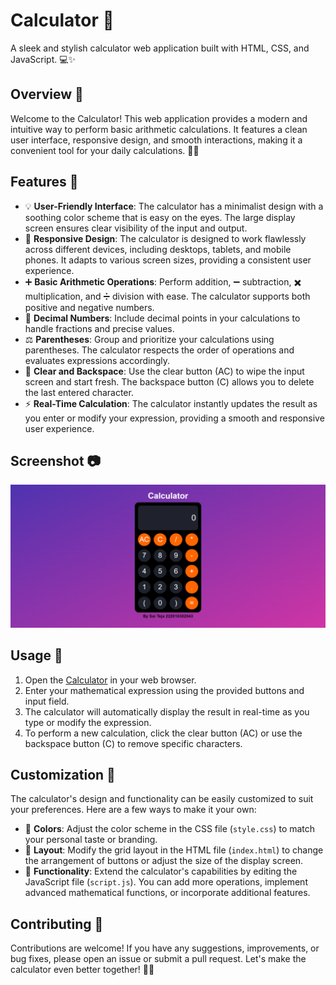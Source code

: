 # Calculator 🧮

A sleek and stylish calculator web application built with HTML, CSS, and JavaScript. 💻✨

## Overview 🌟

Welcome to the Calculator! This web application provides a modern and intuitive way to perform basic arithmetic calculations. It features a clean user interface, responsive design, and smooth interactions, making it a convenient tool for your daily calculations. 🚀💯

## Features 🎉

- 💡 **User-Friendly Interface**: The calculator has a minimalist design with a soothing color scheme that is easy on the eyes. The large display screen ensures clear visibility of the input and output.
- 📱 **Responsive Design**: The calculator is designed to work flawlessly across different devices, including desktops, tablets, and mobile phones. It adapts to various screen sizes, providing a consistent user experience.
- ➕ **Basic Arithmetic Operations**: Perform addition, ➖ subtraction, ✖️ multiplication, and ➗ division with ease. The calculator supports both positive and negative numbers.
- 🔢 **Decimal Numbers**: Include decimal points in your calculations to handle fractions and precise values.
- ⚖️ **Parentheses**: Group and prioritize your calculations using parentheses. The calculator respects the order of operations and evaluates expressions accordingly.
- 🔄 **Clear and Backspace**: Use the clear button (AC) to wipe the input screen and start fresh. The backspace button (C) allows you to delete the last entered character.
- ⚡️ **Real-Time Calculation**: The calculator instantly updates the result as you enter or modify your expression, providing a smooth and responsive user experience.

## Screenshot 📷

<img src="img/preview.png" alt="Calculator Screenshot" width="600">

## Usage 🚀

1. Open the [Calculator](https://syco-der.github.io/Calculator/) in your web browser.
2. Enter your mathematical expression using the provided buttons and input field.
3. The calculator will automatically display the result in real-time as you type or modify the expression.
4. To perform a new calculation, click the clear button (AC) or use the backspace button (C) to remove specific characters.

## Customization 🎨

The calculator's design and functionality can be easily customized to suit your preferences. Here are a few ways to make it your own:

- 🎨 **Colors**: Adjust the color scheme in the CSS file (`style.css`) to match your personal taste or branding.
- 📐 **Layout**: Modify the grid layout in the HTML file (`index.html`) to change the arrangement of buttons or adjust the size of the display screen.
- 🧰 **Functionality**: Extend the calculator's capabilities by editing the JavaScript file (`script.js`). You can add more operations, implement advanced mathematical functions, or incorporate additional features.

## Contributing 🤝

Contributions are welcome! If you have any suggestions, improvements, or bug fixes, please open an issue or submit a pull request. Let's make the calculator even better together! 🌟✨
